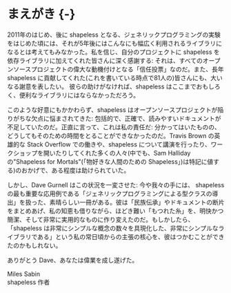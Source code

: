 # まえがき {-}

2011年のはじめ、後に shapeless となる、ジェネリックプログラミングの実験をはじめた頃には、それが5年後にはこんなにも幅広く利用されるライブラリになるとは考えてもみなかった。私を信じ、自分のプロジェクトに shapeless を依存ライブラリに加えてくれた皆さんに深く感謝する: それは、すべてのオープンソースプロジェクトの偉大な動機付けとなる「信任投票」なのだ。また、長年 shapeless に貢献してくれた(これを書いている時点で81人の)皆さんにも、大いなる謝意を表したい。 彼らの助けがなければ、shapeless はここまでおもしろく、便利なライブラリにはならなかっただろう。

このような好意にもかかわらず、shapeless はオープンソースプロジェクトが陥りがちな欠点に悩まされてきた: 包括的で、正確で、読みやすいドキュメントが不足していたのだ。正直に言って、これは私の責任だ: 分かってはいたものの、どうしてもそのための時間をとることができなかったのだ。Travis Brown の英雄的な Stack Overflow での働きや、shapeless について講演を行ったり、ワークショップを開いたりしてくれた多くの人々(中でも、Sam Halliday の"Shapeless for Mortals"(「物好きな人間のための Shapeless」)は特記に値する)のおかげで、ある程度は助けられていた。

しかし、Dave Gurnell はこの状況を一変させた: 今や我々の手には、 shapeless の最も重要な応用例である「ジェネリックプログラミングによる型クラスの導出」を扱った、素晴らしい一冊がある。彼は「民族伝承」やドキュメントの断片をまとめあげ、私の知恵も借りながら、ほどき難い「もつれた糸」を、明快かつ簡潔、そして非常に実用的なものに作り変えたのだ。もしかしたら、「shapeless は非常にシンプルな概念の数々を具現化した、非常にシンプルなライブラリである」という私の常日頃からの主張の核心を、彼はつかむことができたのかもしれない。

ありがとう Dave、あなたは偉業を成し遂げた。

Miles Sabin\
shapeless 作者

